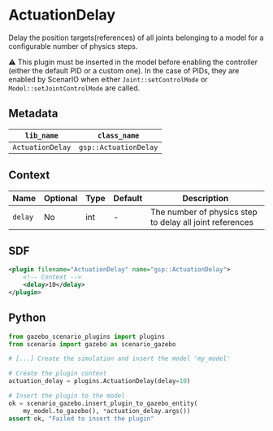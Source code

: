 # ActuationDelay

Delay the position targets(references) of all joints belonging to a model for a configurable number of physics steps.

:warning: This plugin must be inserted in the model before enabling the controller (either the default PID or a custom one). 
In the case of PIDs, they are enabled by ScenarIO when either `Joint::setControlMode` or `Model::setJointControlMode` are called.

## Metadata

| `lib_name`       | `class_name`          |
| ---------------- | --------------------- |
| `ActuationDelay` | `gsp::ActuationDelay` |

## Context

| Name    | Optional | Type | Default | Description                                              |
| ------- | -------- | ---- | ------- | -------------------------------------------------------- |
| `delay` | No       | int  | -       | The number of physics step to delay all joint references |

## SDF

```xml
<plugin filename="ActuationDelay" name="gsp::ActuationDelay">
    <!-- Context -->
    <delay>10</delay>
</plugin>
```

## Python

```python
from gazebo_scenario_plugins import plugins
from scenario import gazebo as scenario_gazebo

# [...] Create the simulation and insert the model 'my_model'

# Create the plugin context
actuation_delay = plugins.ActuationDelay(delay=10)

# Insert the plugin to the model
ok = scenario_gazebo.insert_plugin_to_gazebo_entity(
    my_model.to_gazebo(), *actuation_delay.args())
assert ok, "Failed to insert the plugin"
```
